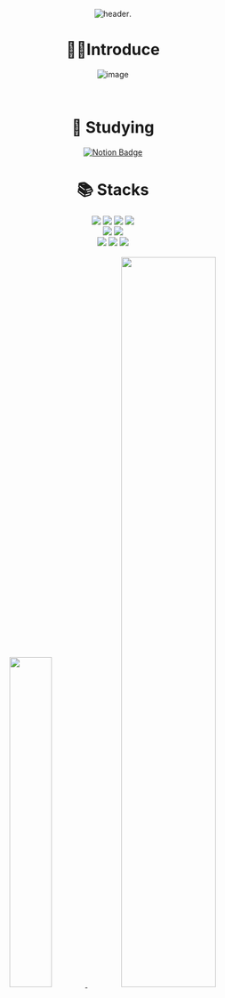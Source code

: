 <div align = center>

![header](https://capsule-render.vercel.app/api?type=waving&color=FFB6C1&height=140&section=header&text=YUJIN4STH00&fontColor=000000&fontSize=30&animation=fadeIn&fontAlignY=35).

# 🙆‍♀️Introduce 
![image](https://github.com/user-attachments/assets/7ca0e1fc-5ff6-49a5-a6ac-f95a4b90bd08)


<br>

# 🔰 Studying

<a href="https://www.notion.so/297721294fa6404e8c9f95b426b8c508" target="_blank">
  <img src="https://img.shields.io/badge/Notion%20%E2%86%97-FFC0CB?style=for-the-badge&logo=notion&logoColor=black" alt="Notion Badge">
</a>
<br>

#  📚 Stacks
<div align=center> 
  <!-- Backend Technologies -->
<img src="https://img.shields.io/badge/java-007396?style=for-the-badge&logo=java&logoColor=white">
<img src="https://img.shields.io/badge/mysql-4479A1?style=for-the-badge&logo=mysql&logoColor=white">
<img src="https://img.shields.io/badge/spring%20boot-6DB33F?style=for-the-badge&logo=springboot&logoColor=white">
<img src="https://img.shields.io/badge/jpa-FF7800?style=for-the-badge&logo=&logoColor=white"> <!-- JPA는 전용 로고가 없어 색상만 지정 -->
<br>

<!-- Frontend Technologies -->
<img src="https://img.shields.io/badge/javascript-F7DF1E?style=for-the-badge&logo=javascript&logoColor=black">
<img src="https://img.shields.io/badge/bootstrap-7952B3?style=for-the-badge&logo=bootstrap&logoColor=white">
<br>

<!-- Other Tools -->
<img src="https://img.shields.io/badge/python-3776AB?style=for-the-badge&logo=python&logoColor=white">
<img src="https://img.shields.io/badge/git-F05032?style=for-the-badge&logo=git&logoColor=white">
<img src="https://img.shields.io/badge/github-181717?style=for-the-badge&logo=github&logoColor=white">

  <br>
</div>

<br>
<div align=center> 
  <a href="https://github.com/anuraghazra/github-readme-stats">
    <img src="https://github-readme-stats.vercel.app/api/top-langs/?username=yujin4sth00&layout=donut&show_icons=true&theme=material-palenight&hide_border=true&bg_color=FFF0F5&icon_color=483D8B&text_color=696969&title_color=000000&count_private=true&exclude_repo=Face-Transfer-Application" width=39% />
    <a href="https://github.com/anuraghazra/github-readme-stats">
  <img src="https://github-readme-stats.vercel.app/api?username=yujin4sth00&show_icons=true&theme=material-palenight&hide_border=true&bg_color=FFF0F5&icon_color=483D8B&text_color=696969&title_color=000000&count_private=true" width=58% />
</a>    


</div>


